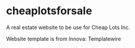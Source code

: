 # cheaplotsforsale

A real estate website to be use for Cheap Lots Inc. 


Website template is from Innova: Templatewire
